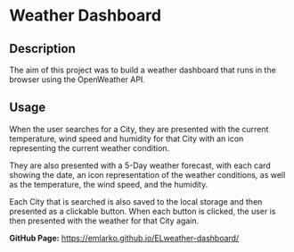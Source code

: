 # Weather Dashboard

## Description 

The aim of this project was to build a weather dashboard that runs in the browser using the OpenWeather API.

## Usage 

When the user searches for a City, they are presented with the current temperature, wind speed and humidity for that City with an icon representing the current weather condition.

They are also presented with a 5-Day weather forecast, with each card showing the date, an icon representation of the weather conditions, as well as the temperature, the wind speed, and the humidity.

Each City that is searched is also saved to the local storage and then presented as a clickable button. When each button is clicked, the user is then presented with the weather for that City again. 

**GitHub Page:** 
https://emlarko.github.io/ELweather-dashboard/

